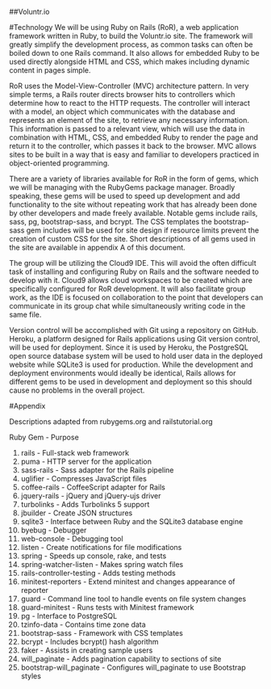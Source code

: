 ##Voluntr.io

#Technology
We will be using Ruby on Rails (RoR), a web application framework written in Ruby, to build the Voluntr.io site. The framework will greatly simplify the development process, as common tasks can often be boiled down to one Rails command. It also allows for embedded Ruby to be used directly alongside HTML and CSS, which makes including dynamic content in pages simple. 

RoR uses the Model-View-Controller (MVC) architecture pattern. In very simple terms, a Rails router directs browser hits to controllers which determine how to react to the HTTP requests. The controller will interact with a model, an object which communicates with the database and represents an element of the site, to retrieve any necessary information. This information is passed to a relevant view, which will use the data in combination with HTML, CSS, and embedded Ruby to render the page and return it to the controller, which passes it back to the browser. MVC allows sites to be built in a way that is easy and familiar to developers practiced in object-oriented programming.

There are a variety of libraries available for RoR in the form of gems, which we will be managing with the RubyGems package manager. Broadly speaking, these gems will be used to speed up development and add functionality to the site without repeating work that has already been done by other developers and made freely available. Notable gems include rails, sass, pg, bootstrap-sass, and bcrypt. The CSS templates the bootstrap-sass gem includes will be used for site design if resource limits prevent the creation of custom CSS for the site. Short descriptions of all gems used in the site are available in appendix A of this document.

The group will be utilizing the Cloud9 IDE. This will avoid the often difficult task of installing and configuring Ruby on Rails and the software needed to develop with it. Cloud9 allows cloud workspaces to be created which are specifically configured for RoR development. It will also facilitate group work, as the IDE is focused on collaboration to the point that developers can communicate in its group chat while simultaneously writing code in the same file.

Version control will be accomplished with Git using a repository on GitHub. Heroku, a platform designed for Rails applications using Git version control, will be used for deployment. Since it is used by Heroku, the PostgreSQL open source database system will be used to hold user data in the deployed website while SQLite3 is used for production. While the development and deployment environments would ideally be identical, Rails allows for different gems to be used in development and deployment so this should cause no problems in the overall project.


#Appendix

Descriptions adapted from rubygems.org and railstutorial.org

Ruby Gem - Purpose
1. rails - Full-stack web framework
2. puma - HTTP server for the application
3. sass-rails - Sass adapter for the Rails pipeline
4. uglifier - Compresses JavaScript files
5. coffee-rails - CoffeeScript adapter for Rails
6. jquery-rails - jQuery and jQuery-ujs driver
7. turbolinks - Adds Turbolinks 5 support
8. jbuilder - Create JSON structures
9. sqlite3 - Interface between Ruby and the SQLite3 database engine
10. byebug - Debugger
11. web-console - Debugging tool
12. listen - Create notifications for file modifications
13. spring - Speeds up console, rake, and tests
14. spring-watcher-listen - Makes spring watch files
15. rails-controller-testing - Adds testing methods
16. minitest-reporters - Extend minitest and changes appearance of reporter
17. guard - Command line tool to handle events on file system changes
18. guard-minitest - Runs tests with Minitest framework
19. pg - Interface to PostgreSQL
20. tzinfo-data - Contains time zone data
21. bootstrap-sass - Framework with CSS templates
22. bcrypt - Includes bcrypt() hash algorithm
23. faker - Assists in creating sample users
24. will_paginate - Adds pagination capability to sections of site
25. bootstrap-will_paginate - Configures will_paginate to use Bootstrap styles

